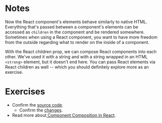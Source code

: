 # Notes

Now the React component's elements behave similarly to native HTML. Everything that's passed between a component's elements can be accessed as `children` in the component and be rendered somewhere. Sometimes when using a React component, you want to have more freedom from the outside regarding what to render on the inside of a component.

With the React children prop, we can compose React components into each other. We've used it with a string and with a string wrapped in an HTML `<strong>` element, but it doesn't end here. You can pass React elements via React children as well -- which you should definitely explore more as an exercise.

# Exercises

- Confirm the [source code](https://codesandbox.io/s/github/the-road-to-learn-react/hacker-stories/tree/2021/React-Component-Composition).
  - Confirm the [changes](https://github.com/the-road-to-learn-react/hacker-stories/compare/2021/Reusable-React-Component...2021/React-Component-Composition).
- Read more about[ Component Composition in React](https://www.robinwieruch.de/react-component-composition/).
